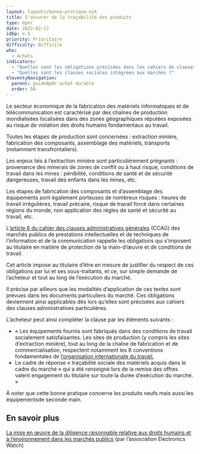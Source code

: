 ```yaml
---
layout: layouts/bonne-pratique.njk
title: S'assurer de la traçabilité des produits
type: bpnr
date: 2022-02-17
idbp: e.5
priority: Prioritaire
difficulty: Difficile
who:
  - Achats
indicators:
  - "Quelles sont les obligations précisées dans les cahiers de clauses administratives entre l'acheteur et le titulaire du marché ?"
  - "Quelles sont les clauses sociales intégrées aux marchés ?"
eleventyNavigation:
  parent: guideBpNr-achat-durable
  order: 50
---
```


Le secteur économique de la fabrication des matériels informatiques et de télécommunication est caractérisé par des chaînes de production mondialisées localisées dans des zones géographiques réputées exposées au risque de violation des droits humains fondamentaux au travail.

Toutes les étapes de production sont concernées : extraction minière, fabrication des composants, assemblage des matériels, transports (notamment transfrontaliers).

Les enjeux liés à l’extraction minière sont particulièrement prégnants : provenance des minerais de zones de conflit ou à haut risque, conditions de travail dans les mines : pénibilité, conditions de santé et de sécurité dangereuses, travail des enfants dans les mines, etc.

Les étapes de fabrication des composants et d’assemblage des équipements sont également porteuses de nombreux risques : heures de travail irrégulières, travail précaire, risque de travail forcé dans certaines régions du monde, non application des règles de santé et sécurité au travail, etc.

L’[article 6 du cahier des clauses administratives générales](https://www.legifrance.gouv.fr/jorf/article_jo/JORFARTI000043310447) (CCAG) des marchés publics de prestations intellectuelles et de techniques de l’information et de la communication rappelle les obligations qui s’imposent au titulaire en matière de protection de la main-d’œuvre et de conditions de travail.

Cet article impose au titulaire d’être en mesure de justifier du respect de ces obligations par lui et ses sous-traitants, et ce, sur simple demande de l’acheteur et tout au long de l’exécution du marché.

Il précise par ailleurs que les modalités d’application de ces textes sont prévues dans les documents particuliers du marché. Ces obligations deviennent ainsi applicables dès lors qu’elles sont précisées aux cahiers des clauses administratives particulières.

L’acheteur peut ainsi compléter la clause par les éléments suivants :

- « Les équipements fournis sont fabriqués dans des conditions de travail socialement satisfaisantes. Les sites de production (y compris les sites d’extraction minière), tout au long de la chaîne de fabrication et de commercialisation, respectent notamment les 8 conventions fondamentales de [l’organisation internationale du travail.](https://www.ilo.org/global/lang--fr/index.htm)
- Le cadre de réponse « traçabilité sociale des matériels acquis dans le cadre du marché » qui a été renseigné lors de la remise des offres valent engagement du titulaire sur toute la durée d’exécution du marché. »

À noter que cette bonne pratique concerne les produits neufs mais aussi les équipementsde seconde main.

## En savoir plus

[La mise en œuvre de la diligence raisonnable relative aux droits humains et à l’environnement dans les marchés publics](https://electronicswatch.org/fr/la-mise-en-%C5%93uvre-de-la-diligence-raisonnable_2595038) (par l’association Electronics Watch)

